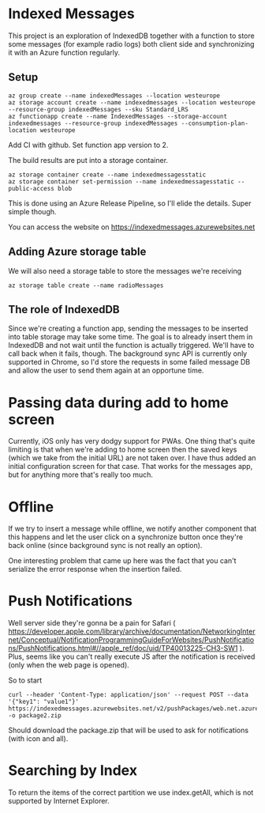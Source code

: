 # Indexed Messages
This project is an exploration of IndexedDB together with a function to store some messages (for example radio logs) both client side and synchronizing it with an Azure function regularly.

## Setup
	az group create --name indexedMessages --location westeurope
	az storage account create --name indexedmessages --location westeurope --resource-group indexedMessages --sku Standard_LRS
	az functionapp create --name IndexedMessages --storage-account indexedmessages --resource-group indexedMessages --consumption-plan-location westeurope

Add CI with github. Set function app version to 2.

The build results are put into a storage container.

	az storage container create --name indexedmessagesstatic
	az storage container set-permission --name indexedmessagesstatic --public-access blob

This is done using an Azure Release Pipeline, so I'll elide the details. Super simple though.

You can access the website on https://indexedmessages.azurewebsites.net

## Adding Azure storage table
We will also need a storage table to store the messages we're receiving

	az storage table create --name radioMessages

## The role of IndexedDB
Since we're creating a function app, sending the messages to be inserted into table storage may take some time. The goal is to already insert them in IndexedDB and not wait until the function is actually triggered. We'll have to call back when it fails, though. The background sync API is currently only supported in Chrome, so I'd store the requests in some failed message DB and allow the user to send them again at an opportune time.

# Passing data during add to home screen
Currently, iOS only has very dodgy support for PWAs. One thing that's quite
limiting is that when we're adding to home screen then the saved keys (which
we take from the initial URL) are not taken over. I have thus added an initial configuration screen for that case. That works for the messages app, but for anything more that's really too much.

# Offline
If we try to insert a message while offline, we notify another component that this happens and let the user click on a synchronize button once they're back online (since background sync is not really an option).

One interesting problem that came up here was the fact that you can't serialize the error response when the insertion failed.

# Push Notifications
Well server side they're gonna be a pain for Safari ( https://developer.apple.com/library/archive/documentation/NetworkingInternet/Conceptual/NotificationProgrammingGuideForWebsites/PushNotifications/PushNotifications.html#//apple_ref/doc/uid/TP40013225-CH3-SW1 ). Plus, seems like you can't really execute JS after the notification is received (only when the web page is opened).

So to start

	curl --header 'Content-Type: application/json' --request POST --data '{"key1": "value1"}' https://indexedmessages.azurewebsites.net/v2/pushPackages/web.net.azurewebsites.indexedmessages -o package2.zip

Should download the package.zip that will be used to ask for notifications (with icon and all).

# Searching by Index
To return the items of the correct partition we use index.getAll, which is not supported by Internet Explorer.

